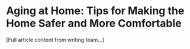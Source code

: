# Aging at Home: Tips for Making the Home Safer and More Comfortable

[Full article content from writing team...]